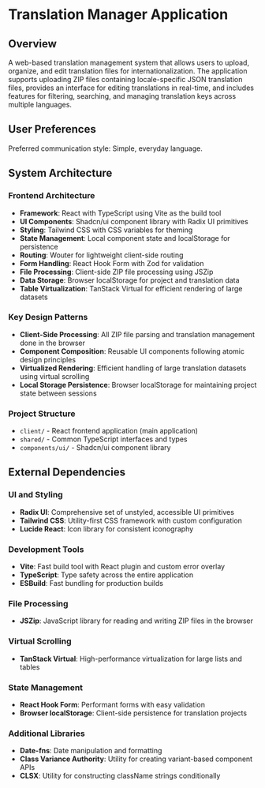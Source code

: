 # Translation Manager Application

## Overview

A web-based translation management system that allows users to upload, organize, and edit translation files for internationalization. The application supports uploading ZIP files containing locale-specific JSON translation files, provides an interface for editing translations in real-time, and includes features for filtering, searching, and managing translation keys across multiple languages.

## User Preferences

Preferred communication style: Simple, everyday language.

## System Architecture

### Frontend Architecture
- **Framework**: React with TypeScript using Vite as the build tool
- **UI Components**: Shadcn/ui component library with Radix UI primitives
- **Styling**: Tailwind CSS with CSS variables for theming
- **State Management**: Local component state and localStorage for persistence
- **Routing**: Wouter for lightweight client-side routing
- **Form Handling**: React Hook Form with Zod for validation
- **File Processing**: Client-side ZIP file processing using JSZip
- **Data Storage**: Browser localStorage for project and translation data
- **Table Virtualization**: TanStack Virtual for efficient rendering of large datasets

### Key Design Patterns
- **Client-Side Processing**: All ZIP file parsing and translation management done in the browser
- **Component Composition**: Reusable UI components following atomic design principles
- **Virtualized Rendering**: Efficient handling of large translation datasets using virtual scrolling
- **Local Storage Persistence**: Browser localStorage for maintaining project state between sessions

### Project Structure
- `client/` - React frontend application (main application)
- `shared/` - Common TypeScript interfaces and types
- `components/ui/` - Shadcn/ui component library

## External Dependencies

### UI and Styling
- **Radix UI**: Comprehensive set of unstyled, accessible UI primitives
- **Tailwind CSS**: Utility-first CSS framework with custom configuration
- **Lucide React**: Icon library for consistent iconography

### Development Tools
- **Vite**: Fast build tool with React plugin and custom error overlay
- **TypeScript**: Type safety across the entire application
- **ESBuild**: Fast bundling for production builds

### File Processing
- **JSZip**: JavaScript library for reading and writing ZIP files in the browser

### Virtual Scrolling
- **TanStack Virtual**: High-performance virtualization for large lists and tables

### State Management
- **React Hook Form**: Performant forms with easy validation
- **Browser localStorage**: Client-side persistence for translation projects

### Additional Libraries
- **Date-fns**: Date manipulation and formatting
- **Class Variance Authority**: Utility for creating variant-based component APIs
- **CLSX**: Utility for constructing className strings conditionally